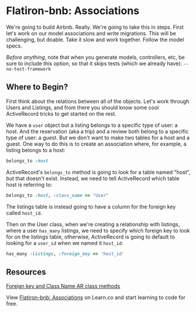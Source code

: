 
# Flatiron-bnb: Associations

We're going to build Airbnb. Really. We're going to take this in steps. First let's work on our model associations and write migrations. This will be challenging, but doable. Take it slow and work together. Follow the model specs.

<em>Before anything</em>, note that when you generate models, controllers, etc, be sure to include this option, so that it skips tests (which we already have): `--no-test-framework`

## Where to Begin?

First think about the relations between all of the objects. Let's work through Users and Listings, and from there you should know some cool ActiveRecord tricks to get started on the rest.

We have a `user` object but a listing belongs to a specific type of user: a host. And the reservation (aka a trip) and a review both belong to a specific type of user: a guest. But we don't want to make two tables for a host and a guest. One way to do this is to create an association where, for example, a listing belongs to a host:

```ruby
belongs_to :host
```

ActiveRecord's `belongs_to` method is going to look for a table named "host", but that doesn't exist. Instead, we need to tell ActiveRecord which table host is referring to:

```ruby
belongs_to :host, :class_name => "User"
```

The listings table is instead going to have a column for the foreign key called `host_id`.

Then on the User class, when we're creating a relationship with listings, where a user `has_many` listings, we need to specify which foreign key to look for on the listings table, otherwise, ActiveRecord is going to default to looking for a `user_id` when we named it `host_id`:

```ruby
has_many :listings, :foreign_key => 'host_id'
```

## Resources

[Foreign key and Class Name AR class methods](http://api.rubyonrails.org/classes/ActiveRecord/Associations/ClassMethods.html)

<p data-visibility='hidden'>View <a href='https://learn.co/lessons/flatiron-bnb-associations' title='Flatiron-bnb: Associations'>Flatiron-bnb: Associations</a> on Learn.co and start learning to code for free.</p>
